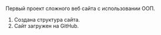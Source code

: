 
 Первый проект сложного веб сайта с использовании ООП.

 1. Создана структура сайта.
 2. Сайт загружен на GitHub.